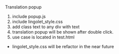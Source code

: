 Translation popup

1. include popup.js
2. include lingolet_style.css
3. add class text to any div with text
4. translation popup will be shown after double click.
5. use case is located in test.html

- lingolet_style.css will be refactor in the near future